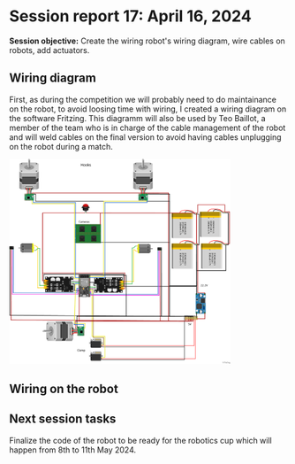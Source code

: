# Session report 17: April 16, 2024

**Session objective:** Create the wiring robot's wiring diagram, wire cables on robots, add actuators.

## Wiring diagram
First, as during the competition we will probably need to do maintainance on the robot, to avoid loosing time with wiring, I created a wiring diagram on the software Fritzing.
This diagramm will also be used by Teo Baillot, a member of the team who is in charge of the cable management of the robot and will weld cables on the final version to avoid having cables unplugging on the robot during a match.

<img src="Report's images/Session17/Wiring_PolyMartian_bb.png" width="400">

## Wiring on the robot


## Next session tasks
Finalize the code of the robot to be ready for the robotics cup which will happen from 8th to 11th May 2024.